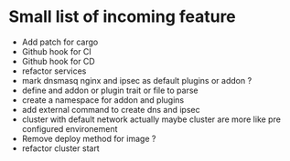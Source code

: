# Small list of incoming feature

- Add patch for cargo
- Github hook for CI
- Github hook for CD
- refactor services
- mark dnsmasq nginx and ipsec as default plugins or addon ?
- define and addon or plugin trait or file to parse
- create a namespace for addon and plugins
- add external command to create dns and ipsec
- cluster with default network actually maybe cluster are more like pre configured environement
- Remove deploy method for image ?
- refactor cluster start

